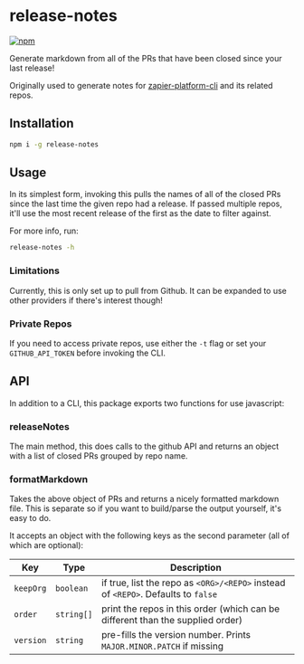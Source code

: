 # release-notes

[![npm](https://img.shields.io/npm/v/release-notes.svg)](https://www.npmjs.com/package/release-notes)

Generate markdown from all of the PRs that have been closed since your last release!

Originally used to generate notes for [zapier-platform-cli](https://github.com/zapier/zapier-platform-cli) and its related repos.

## Installation

```bash
npm i -g release-notes
```

## Usage

In its simplest form, invoking this pulls the names of all of the closed PRs since the last time the given repo had a release. If passed multiple repos, it'll use the most recent release of the first as the date to filter against.

For more info, run:

```bash
release-notes -h
```

### Limitations

Currently, this is only set up to pull from Github. It can be expanded to use other providers if there's interest though!

### Private Repos

If you need to access private repos, use either the `-t` flag or set your `GITHUB_API_TOKEN` before invoking the CLI.

## API

In addition to a CLI, this package exports two functions for use javascript:

### releaseNotes

The main method, this does calls to the github API and returns an object with a list of closed PRs grouped by repo name.

### formatMarkdown

Takes the above object of PRs and returns a nicely formatted markdown file. This is separate so if you want to build/parse the output yourself, it's easy to do.

It accepts an object with the following keys as the second parameter (all of which are optional):

| Key       | Type       | Description                                                                       |
| --------- | ---------- | --------------------------------------------------------------------------------- |
| `keepOrg` | `boolean`  | if true, list the repo as `<ORG>/<REPO>` instead of `<REPO>`. Defaults to `false` |
| `order`   | `string[]` | print the repos in this order (which can be different than the supplied order)    |
| `version` | `string`   | pre-fills the version number. Prints `MAJOR.MINOR.PATCH` if missing               |
